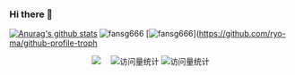 ### Hi there 👋

<!--
**fansg666/fansg666** is a ✨ _special_ ✨ repository because its `README.md` (this file) appears on your GitHub profile.

Here are some ideas to get you started:

- 🔭 I’m currently working on ...
- 🌱 I’m currently learning ...
- 👯 I’m looking to collaborate on ...
- 🤔 I’m looking for help with ...
- 💬 Ask me about ...
- 📫 How to reach me: ...
- 😄 Pronouns: ...
- ⚡ Fun fact: ...
-->

[![Anurag's github stats](https://github-readme-stats.vercel.app/api?username=fansg666)](https://github.com/fansg666/github-readme-stats?)
![fansg666](https://github-readme-stats.vercel.app/api/top-langs/?username=fansg666)
[![fansg666](https://github-profile-trophy.vercel.app/?username=fansg666)](https://github.com/ryo-ma/github-profile-troph
  <div align="center">
    <a href="https://leetcode.cn/u/condescending-7ichtermaniyz/"><img src="https://img.shields.io/badge/LeetCode-力扣-yellow" /></a>&emsp;
    <!-- visitor statistics logo 访问量统计徽标 -->
    <img src="https://komarev.com/ghpvc/?username=fansg666&label=Views&color=0e75b6&style=flat" alt="访问量统计" />
    <img src="https://komarev.com/ghpvc/?username=fansg666&label=visitors&color=0e75b6&style=flat" alt="访问量统计" />
  </div>
